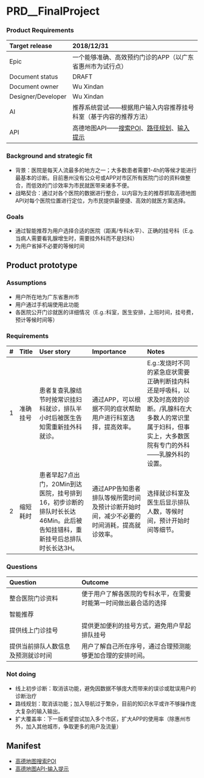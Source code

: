 # PRD__FinalProject

### Product Requirements
Target release|2018/12/31
:---|:---
Epic|一个能够准确、高效预约门诊的APP（以广东省惠州市为试行点）
Document status| DRAFT
Document owner| Wu Xindan
Designer/Developer| Wu Xindan
AI|推荐系统尝试——根据用户输入内容推荐挂号科室（基于内容的推荐方法）
API|高德地图API——[搜索POI](https://lbs.amap.com/api/webservice/guide/api/search/)、[路径规划](https://lbs.amap.com/api/webservice/guide/api/direction)、[输入提示](https://lbs.amap.com/api/webservice/guide/api/inputtips)

### Background and strategic fit
- 背景：医院是每天人流最多的地方之一；大多数患者需要1-4h的等候才能进行最基本的诊断。目前惠州没有公众号或APP对市区所有医院门诊的资料做整合，而低效的门诊效率为市民就医带来诸多不便。
- 战略契合：通过对各个医院的数据进行整合，以内容为主的推荐抓取高德地图API对每个医院位置进行定位，为市民提供最便捷、高效的就医方案选择。

### Goals
- 通过智能推荐为用户选择合适的医院（距离/专科水平）、正确的挂号科（E.g. 当病人需要看乳腺增生时，需要挂外科而不是妇科）
- 为用户省掉不必要的等候时间

## Product prototype


### Assumptions
- 用户所在地为广东省惠州市
- 用户通过手机端使用此功能
- 各医院公开门诊就医的详细情况（E.g.:科室，医生安排，上班时间，挂号费，预计等候时间等）

### Requirements
|#|Title|User story|Importance|Notes
:---|:----|:-----|:------|:------
1|准确挂号|患者复查乳腺结节时按常识挂妇科就诊，排队半小时后被医生告知需重新挂外科就诊。|通过APP，可以根据不同的症状帮助用户进行科室选择，提高效率。|E.g.:发烧时不同的紧急症状需要正确判断挂内科还是呼吸科，以求及时高效的诊断。/乳腺科在大多数人的常识里属于妇科，但事实上，大多数医院有专门的外科——乳腺外科的设置。
2|缩短耗时|患者早起7点出门，20Min到达医院，挂号排到16，初步诊断的排队时长长达46Min。此后被告知挂错科，重新挂号后总排队时长长达3H。|通过APP告知患者排队等候所需时间及预计诊断开始时间，减少不必要的时间消耗，提高就诊效率。|选择就诊科室及医生后显示排队人数，等候时间，预计开始时间等细节。

### Questions
|Question|Outcome
:----|:----
整合医院门诊资料|便于用户了解各医院的专科水平，在需要时能第一时间做出最合适的选择
智能推荐|
提供线上门诊挂号|提供更加便利的挂号方式，避免用户早起排队挂号
提供当前排队人数信息及预测就诊时间|用户了解自己所在序号，通过合理预测能够更加合理的安排时间。

### Not doing
- 线上初步诊断：取消该功能，避免因数据不够庞大而带来的误诊或耽误用户的诊断治疗
- 路线规划：取消该功能；加入导航过于繁杂，目前的知识水平或许不够操作庞大复杂的输入输出。
- 扩大覆盖率：下一版希望尝试加入多个市区，扩大APP的使用率（除惠州市外，加入其他城市，争取更多的用户及流量）

## Manifest
- [高德地图搜索POI](https://lbs.amap.com/api/webservice/guide/api/search/)
- [高德地图API-输入提示](https://lbs.amap.com/api/webservice/guide/api/inputtips)
